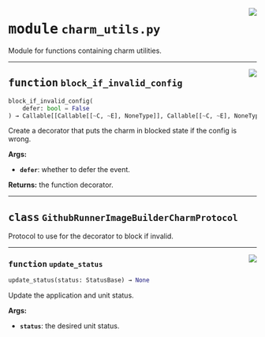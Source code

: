 <!-- markdownlint-disable -->

<a href="../src/charm_utils.py#L0"><img align="right" style="float:right;" src="https://img.shields.io/badge/-source-cccccc?style=flat-square"></a>

# <kbd>module</kbd> `charm_utils.py`
Module for functions containing charm utilities. 


---

<a href="../src/charm_utils.py#L34"><img align="right" style="float:right;" src="https://img.shields.io/badge/-source-cccccc?style=flat-square"></a>

## <kbd>function</kbd> `block_if_invalid_config`

```python
block_if_invalid_config(
    defer: bool = False
) → Callable[[Callable[[~C, ~E], NoneType]], Callable[[~C, ~E], NoneType]]
```

Create a decorator that puts the charm in blocked state if the config is wrong. 



**Args:**
 
 - <b>`defer`</b>:  whether to defer the event. 



**Returns:**
 the function decorator. 


---

## <kbd>class</kbd> `GithubRunnerImageBuilderCharmProtocol`
Protocol to use for the decorator to block if invalid. 




---

<a href="../src/charm_utils.py#L22"><img align="right" style="float:right;" src="https://img.shields.io/badge/-source-cccccc?style=flat-square"></a>

### <kbd>function</kbd> `update_status`

```python
update_status(status: StatusBase) → None
```

Update the application and unit status. 



**Args:**
 
 - <b>`status`</b>:  the desired unit status. 


